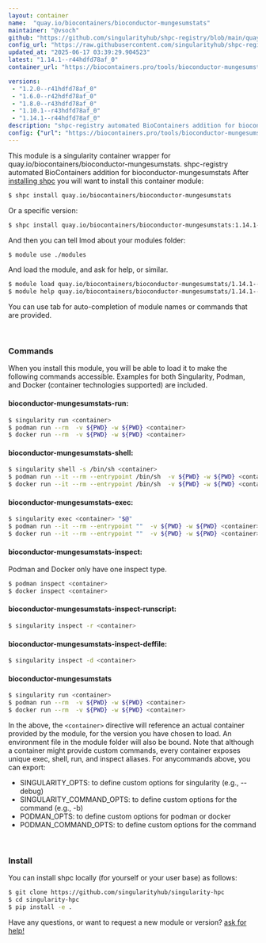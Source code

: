 ```yaml
---
layout: container
name:  "quay.io/biocontainers/bioconductor-mungesumstats"
maintainer: "@vsoch"
github: "https://github.com/singularityhub/shpc-registry/blob/main/quay.io/biocontainers/bioconductor-mungesumstats/container.yaml"
config_url: "https://raw.githubusercontent.com/singularityhub/shpc-registry/main/quay.io/biocontainers/bioconductor-mungesumstats/container.yaml"
updated_at: "2025-06-17 03:39:29.904523"
latest: "1.14.1--r44hdfd78af_0"
container_url: "https://biocontainers.pro/tools/bioconductor-mungesumstats"

versions:
 - "1.2.0--r41hdfd78af_0"
 - "1.6.0--r42hdfd78af_0"
 - "1.8.0--r43hdfd78af_0"
 - "1.10.1--r43hdfd78af_0"
 - "1.14.1--r44hdfd78af_0"
description: "shpc-registry automated BioContainers addition for bioconductor-mungesumstats"
config: {"url": "https://biocontainers.pro/tools/bioconductor-mungesumstats", "maintainer": "@vsoch", "description": "shpc-registry automated BioContainers addition for bioconductor-mungesumstats", "latest": {"1.14.1--r44hdfd78af_0": "sha256:e8de59892c9ad8c0e5c4683889bf289a4c36f7a55830ea2ae721271de3f112d4"}, "tags": {"1.2.0--r41hdfd78af_0": "sha256:79722dfe89d3b50e2e9724ddea2081e92987efc639fc0cde3e13b8a1ec97a37e", "1.6.0--r42hdfd78af_0": "sha256:faac0a85cf15ade332731bd268e1a518cf55fcc3a8980e0aa662b6d0945e6afe", "1.8.0--r43hdfd78af_0": "sha256:bde640e67410b891afc0e900633107ec7cf51148b200de9323429505bd7f1e4d", "1.10.1--r43hdfd78af_0": "sha256:f2bb0b529d075c74af43bc6b057f9e2c4033875aa98e562615993515b2f5d30a", "1.14.1--r44hdfd78af_0": "sha256:e8de59892c9ad8c0e5c4683889bf289a4c36f7a55830ea2ae721271de3f112d4"}, "docker": "quay.io/biocontainers/bioconductor-mungesumstats"}
---
```


This module is a singularity container wrapper for quay.io/biocontainers/bioconductor-mungesumstats.
shpc-registry automated BioContainers addition for bioconductor-mungesumstats
After [installing shpc](#install) you will want to install this container module:


```bash
$ shpc install quay.io/biocontainers/bioconductor-mungesumstats
```

Or a specific version:

```bash
$ shpc install quay.io/biocontainers/bioconductor-mungesumstats:1.14.1--r44hdfd78af_0
```

And then you can tell lmod about your modules folder:

```bash
$ module use ./modules
```

And load the module, and ask for help, or similar.

```bash
$ module load quay.io/biocontainers/bioconductor-mungesumstats/1.14.1--r44hdfd78af_0
$ module help quay.io/biocontainers/bioconductor-mungesumstats/1.14.1--r44hdfd78af_0
```

You can use tab for auto-completion of module names or commands that are provided.

<br>

### Commands

When you install this module, you will be able to load it to make the following commands accessible.
Examples for both Singularity, Podman, and Docker (container technologies supported) are included.

#### bioconductor-mungesumstats-run:

```bash
$ singularity run <container>
$ podman run --rm  -v ${PWD} -w ${PWD} <container>
$ docker run --rm  -v ${PWD} -w ${PWD} <container>
```

#### bioconductor-mungesumstats-shell:

```bash
$ singularity shell -s /bin/sh <container>
$ podman run --it --rm --entrypoint /bin/sh  -v ${PWD} -w ${PWD} <container>
$ docker run --it --rm --entrypoint /bin/sh  -v ${PWD} -w ${PWD} <container>
```

#### bioconductor-mungesumstats-exec:

```bash
$ singularity exec <container> "$@"
$ podman run --it --rm --entrypoint ""  -v ${PWD} -w ${PWD} <container> "$@"
$ docker run --it --rm --entrypoint ""  -v ${PWD} -w ${PWD} <container> "$@"
```

#### bioconductor-mungesumstats-inspect:

Podman and Docker only have one inspect type.

```bash
$ podman inspect <container>
$ docker inspect <container>
```

#### bioconductor-mungesumstats-inspect-runscript:

```bash
$ singularity inspect -r <container>
```

#### bioconductor-mungesumstats-inspect-deffile:

```bash
$ singularity inspect -d <container>
```



#### bioconductor-mungesumstats

```bash
$ singularity run <container>
$ podman run --rm  -v ${PWD} -w ${PWD} <container>
$ docker run --rm  -v ${PWD} -w ${PWD} <container>
```


In the above, the `<container>` directive will reference an actual container provided
by the module, for the version you have chosen to load. An environment file in the
module folder will also be bound. Note that although a container
might provide custom commands, every container exposes unique exec, shell, run, and
inspect aliases. For anycommands above, you can export:

 - SINGULARITY_OPTS: to define custom options for singularity (e.g., --debug)
 - SINGULARITY_COMMAND_OPTS: to define custom options for the command (e.g., -b)
 - PODMAN_OPTS: to define custom options for podman or docker
 - PODMAN_COMMAND_OPTS: to define custom options for the command

<br>

### Install

You can install shpc locally (for yourself or your user base) as follows:

```bash
$ git clone https://github.com/singularityhub/singularity-hpc
$ cd singularity-hpc
$ pip install -e .
```

Have any questions, or want to request a new module or version? [ask for help!](https://github.com/singularityhub/singularity-hpc/issues)